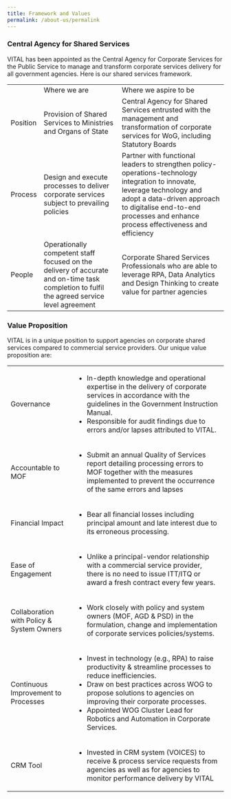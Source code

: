 ```yaml
---
title: Framework and Values
permalink: /about-us/permalink
---
```

<h3>Central Agency for Shared Services</h3>
VITAL has been appointed as the Central Agency for Corporate Services for the Public Service to manage and transform corporate services delivery for all government agencies. Here is our shared services framework.
<p></p>
<table class="vital-table-1">
  <tbody>
<tr>
      <td> &nbsp; &nbsp; &nbsp;
      </td>
      <td> Where we are
      </td>
      <td> Where we aspire to be
      </td>
    </tr>
<tr>
      <td> Position
      </td>
      <td> Provision of Shared Services to Ministries and Organs of State
      </td>
      <td> Central Agency for Shared Services entrusted with the management and transformation of corporate services for WoG, including Statutory Boards
      </td>
    </tr>
<tr>
      <td> Process
      </td>
      <td> Design and execute processes to deliver corporate services subject to prevailing policies
      </td>
      <td> Partner with functional leaders to strengthen policy-operations-technology integration to innovate, leverage technology and adopt a data-driven approach to digitalise end-to-end processes and enhance process effectiveness and efficiency
      </td>
</tr>
<tr>
      <td> People
      </td>
      <td> Operationally competent staff focused on the delivery of accurate and on-time task completion to fulfil the agreed service level agreement
      </td>
      <td> Corporate Shared Services Professionals who are able to leverage RPA, Data Analytics and Design Thinking to create value for partner agencies
      </td>
    </tr>
</tbody>
</table>


<h3>Value Proposition</h3>
VITAL is in a unique position to support agencies on corporate shared services compared to commercial service providers. Our unique value proposition are:
<p></p>
<table class="vital-table-1">
  <tbody>
<tr>
      <td> Governance
      </td>
      <td>
        <ul>
          <li> In-depth knowledge and operational expertise in the delivery of corporate services in accordance with the guidelines in the Government Instruction Manual.</li>
          <li> Responsible for audit findings due to errors and/or lapses attributed to VITAL.
          </li>
        </ul>
      </td>
    </tr>
<tr>
      <td> Accountable to MOF
      </td>
      <td>
        <ul>
          <li> Submit an annual Quality of Services report detailing processing errors to MOF together with the measures implemented to prevent the occurrence of the same errors and lapses
          </li>
        </ul>
      </td>
    </tr>
<tr>
      <td> Financial Impact
      </td>
      <td>
        <ul>
          <li> Bear all financial losses including principal amount and late interest due to its erroneous processing.
          </li>
        </ul>
      </td>
    </tr>
<tr>
      <td> Ease of Engagement
      </td>
      <td>
        <ul>
          <li> Unlike a principal-vendor relationship with a commercial service provider, there is no need to issue ITT/ITQ or award a fresh contract every few years.
          </li>
        </ul>
      </td>
    </tr>
 <tr>
      <td> Collaboration with Policy & System Owners
      </td>
      <td>
        <ul>
          <li> Work closely with policy and system owners (MOF, AGD & PSD) in the formulation, change and implementation of corporate services policies/systems.
          </li>
        </ul>
      </td>
    </tr>
<tr>
      <td> Continuous Improvement to Processes
      </td>
      <td>
        <ul>
          <li> Invest in technology (e.g., RPA) to raise productivity & streamline processes to reduce inefficiencies.</li>
          <li> Draw on best practices across WOG to propose solutions to agencies on improving their corporate processes.</li>
          <li> Appointed WOG Cluster Lead for Robotics and Automation in Corporate Services.
          </li>
        </ul>
      </td>
    </tr>
<tr>
      <td> CRM Tool
      </td>
      <td>
        <ul>
          <li> Invested in CRM system (VOICES) to receive & process service requests from agencies as well as for agencies to monitor performance delivery by VITAL
          </li>
        </ul>
      </td>
    </tr>
</tbody>
</table>